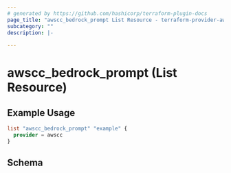 ```yaml
---
# generated by https://github.com/hashicorp/terraform-plugin-docs
page_title: "awscc_bedrock_prompt List Resource - terraform-provider-awscc"
subcategory: ""
description: |-
  
---
```


# awscc_bedrock_prompt (List Resource)



## Example Usage

```terraform
list "awscc_bedrock_prompt" "example" {
  provider = awscc
}
```

<!-- schema generated by tfplugindocs -->
## Schema
